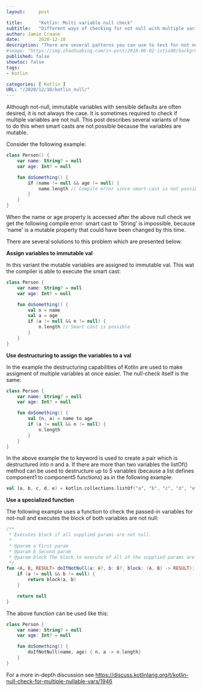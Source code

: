 ```yaml
---
layout:     post

title:      "Kotlin: Multi variable null check"
subtitle:   "Different ways of checking for not null with multiple variables"
author: Jamie Craane
date:       2020-12-10
description: "There are several patterns you can use to test for not null on multiple variables. This post describes different methods of null checking multiple variables in Kotlin."
#image: "https://img.zhaohuabing.com/in-post/2018-06-02-istio08/background.jpg"
published: false
showtoc: false
tags:
- Kotlin

categories: [ Kotlin ]
URL: "/2020/12/10/kotlin_null/"
---
```

Although not-null, immutable variables with sensible defaults are often desired, it is not always the case. It is sometimes required to check if multiple variables are not null. This post describes several variants of how to do this when smart casts are not possible because the variables are mutable.

Consider the following example:
```kotlin
class Person() {
    var name: String? = null
    var age: Int? = null

    fun doSomething() {
        if (name != null && age != null) {
            name.length // Compile error since smart-cast is not possible
        }
    }
}
```
When the name or age property is accessed after the above null check we get the following compile error: smart cast to 'String' is impossible, because 'name' is a mutable property that could have been changed by this time.

There are several solutions to this problem which are presented below.

**Assign variables to immutable val**

In this variant the mutable variables are assigned to immutable val. This wat the compiler is able to execute the smart cast:
```kotlin
class Person {
    var name: String? = null
    var age: Int? = null

    fun doSomething() {
        val n = name
        val a = age
        if (a != null && n != null) {
            n.length // Smart cast is possible
        }
    }
}
```
**Use destructuring to assign the variables to a val**

In the example the destructuring capabilities of Kotlin are used to make assigment of multiple variables at once easier. The null-check itself is the same:
```kotlin
class Person {
    var name: String? = null
    var age: Int? = null

    fun doSomething() {
        val (n, a) = name to age
        if (a != null && n != null) {
            n.length
        }
    }
}
```
In the above example the to keyword is used to create a pair which is destructured into n and a. If there are more than two variables the listOf() method can be used to destructure up to 5 variables (because a list defines component1 to component5 functions) as in the following example:
```kotlin
val (a, b, c, d, e) = kotlin.collections.listOf("a", "b", "c", "d", "e")
```
**Use a specialized function**

The following example uses a function to check the passed-in variables for not-null and executes the block of both variables are not null:
```kotlin
/**
 * Executes block if all supplied params are not null.
 *
 * @param a First param
 * @param b Second param
 * @param block The block to execute of all of the supplied params are not null.
 */
fun <A, B, RESULT> doIfNotNull(a: A?, b: B?, block: (A, B) -> RESULT): RESULT? {
    if (a != null && b != null) {
        return block(a, b)
    }

    return null
}
```
The above function can be used like this:
```kotlin
class Person {
    var name: String? = null
    var age: Int? = null

    fun doSomething() {
        doIfNotNull(name, age) { n, a -> n.length}
    }
}
```

For a more in-depth discussion see https://discuss.kotlinlang.org/t/kotlin-null-check-for-multiple-nullable-vars/1946
